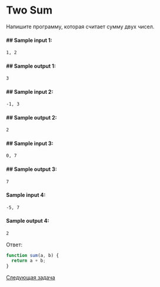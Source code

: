 # Two Sum

Напишите программу, которая считает сумму двух чисел.

#### ## Sample input 1:

```bash
1, 2
```

#### ## Sample output 1:

```bash
3
```

#### ## Sample input 2:

```bash
-1, 3
```

#### ## Sample output 2:

```bash
2
```

#### ## Sample input 3:

```bash
0, 7
```

#### ## Sample output 3:

```bash
7
```

#### Sample input 4:

```bash
-5, 7
```

#### Sample output 4:

```bash
2
```

Ответ:

```jsx
function sum(a, b) {
  return a + b;
}
```

[Cледующая задача](../q-3)
